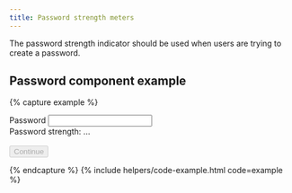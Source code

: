 ```yaml
---
title: Password strength meters
---
```


The password strength indicator should be used when users are trying to create a password.

## Password component example
{% capture example %}

<div class="grid-row">
  <div class="grid-col">
      <label for="password_form_password" class="usa-label">Password</label>
      <input id="password_form_password" type="text" class="usa-input--lg-password" required="required"
      type="password">
  </div>
</div>
<div class="grid-row">
  <div aria-atomic="true" aria-live="polite" class="lg-password-strength--na" id="lg-password-strength--container">
    <div class="lg-password--bar grid-col"></div>
    <div class="lg-password--bar grid-col"></div>
    <div class="lg-password--bar grid-col"></div>
    <div class="lg-password--bar grid-col"></div>
  </div>
</div>
<div class="grid-row">
  <div class="grid-col">
    <span>Password strength: </span>
    <span class="bold" data-forbidden-passwords="[&quot;owq58917@cndps.com&quot;, &quot;owq58917&quot;, &quot;cndps&quot;, &quot;com&quot;, &quot;login.gov&quot;]" id="pw-strength-txt" class="lg-password--summary">
      ...
    </span>
    <div id="feedback" class="lg-password--explanation">&nbsp;</div>
  </div>
</div>
<div class="grid-row">
  <div class="grid-col">
    <input type="submit" name="commit" value="Continue" class="usa-button" data-disable-with="Continue" disabled>
  </div>
</div>

{% endcapture %}
{% include helpers/code-example.html code=example %}
